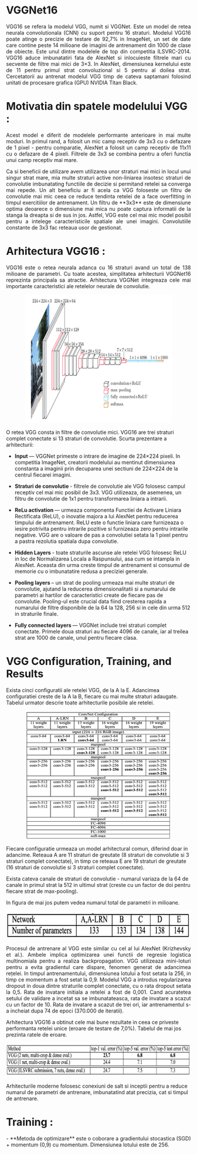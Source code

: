 # VGGNet16
<p align="justify"> VGG16 se refera la modelul VGG, numit si VGGNet. Este un model de retea neurala convolutionala (CNN) cu suport pentru 16 straturi. Modelul VGG16 poate atinge o precizie de testare de 92,7% in ImageNet, un set de date care contine peste 14 milioane de imagini de antrenament din 1000 de clase de obiecte. Este unul dintre modelele de top din competitia ILSVRC-2014.
VGG16 aduce imbunatatiri fata de AlexNet si inlocuieste filtrele mari cu secvente de filtre mai mici de 3×3. In AlexNet, dimensiunea kernelului este de 11 pentru primul strat convoluzional si 5 pentru al doilea strat. Cercetatorii au antrenat modelul VGG timp de cateva saptamani folosind unitati de procesare grafica (GPU) NVIDIA Titan Black.


# Motivatia din spatele modelului VGG :

<p align="justify">Acest model e diferit de modelele performante anterioare in mai multe moduri. In primul rand, a folosit un mic camp receptiv de 3x3 cu o defazare de 1 pixel - pentru comparatie, AlexNet a folosit un camp receptiv 
de 11x11 cu o defazare de 4 pixeli. Filtrele de 3x3 se combina pentru a oferi functia unui camp receptiv mai mare.

<p align="justify">Ca si beneficii de utilizare avem utilizarea unor straturi mai mici in locul unui singur strat mare, mia multe straturi active non-liniarea insotesc straturi de convolutie imbunatating functiile de decizie si permitand retelei sa converga mai repede.
Un alt beneficiu ar fi acela ca VGG foloseste un filtru de convolutie mai mic ceea ce reduce tendinta retelei de a face overfitting in timpul exercitiilor de antrenament. Un filtru de **3x3** este de dimensiune optima deoarece o dimensiune mai mica nu poate captura informatii de la stanga la dreapta si de sus in jos. Astfel, VGG este cel mai mic model posibil pentru a intelege caracteristicile spatiale ale unei imagini.
Convolutiile constante de 3x3 fac reteaua usor de gestionat.



# Arhitectura VGG16 :

<p align="justify">VGG16 este o retea neurala adanca cu 16 straturi avand un total de 138 milioane de parametri. Cu toate acestea, simplitatea arhitecturii VGGNet16 reprezinta principala sa atractie.
Arhitectura VGGNet integreaza cele mai importante caracteristici ale retelelor neurale de convolutie.

<div align="center">
    <img height="350" width="400" src="https://github.com/mirceazco/VerificareFormala-2023/blob/main/LaTeX/vggnet.png.png">
</div>


O retea VGG consta in filtre de convolutie mici. VGG16 are trei straturi complet conectate si 13 straturi de convolutie.
Scurta prezentare a arhitecturii:


- <strong> Input </strong> — VGGNet primeste o intrare de imagine de 224×224 pixeli. In competitia ImageNet, creatorii modelului au mentinut dimensiunea constanta a imaginii prin decuparea unei sectiuni de 224×224 de la centrul fiecarei imagini.

- <strong> Straturi de convolutie </strong> - filtrele de convolutie ale VGG folosesc campul receptiv cel mai mic posibil de 3x3. VGG utilizeaza, de asemenea, un filtru de convolutie de 1x1 pentru transformarea liniara a intrarii. 

- <strong> ReLu activation </strong> — urmeaza componenta Functiei de Activare Liniara Rectificata (ReLU), o inovatie majora a lui AlexNet pentru reducerea timpului de antrenament. ReLU este o functie liniara care 
furnizeaza o iesire potrivita pentru intrarile pozitive si furnizeaza zero pentru intrarile negative. VGG are o valoare de pas a convolutiei setata la 1 pixel pentru a pastra rezolutia spatiala dupa convolutie.

- <strong> Hidden Layers </strong> - toate straturile ascunse ale retelei VGG folosesc ReLU in loc de Normalizarea Locala a Raspunsului, asa cum se intampla in AlexNet. Aceasta din urma creste timpul de antrenament si consumul de memorie cu o imbunatatire redusa a preciziei generale.

- <strong> Pooling layers </strong> – un strat de pooling urmeaza mai multe straturi de convolutie, ajutand la reducerea dimensionalitatii si a numarului de parametri ai hartilor de caracteristici create de fiecare pas de convolutie. Pooling-ul este crucial data fiind cresterea rapida a numarului de filtre disponibile de la 64 la 128, 256 si in cele din urma 512 in straturile finale.

- <strong> Fully connected layers </strong> — VGGNet include trei straturi complet conectate. Primele doua straturi au fiecare 4096 de canale, iar al treilea strat are 1000 de canale, unul pentru fiecare clasa.


# VGG Configuration, Training, and Results

Exista cinci configuratii ale retelei VGG, de la A la E. Adancimea configuratiei creste de la A la B, fiecare cu mai multe straturi adaugate. Tabelul urmator descrie toate arhitecturile posibile ale retelei.

<div align="center">
    <img height="350" width="400" src="https://github.com/mirceazco/VerificareFormala-2023/blob/main/LaTeX/config.png">
</div>

Fiecare configuratie urmeaza un model arhitectural comun, diferind doar in adancime. Reteaua A are 11 straturi de greutate (8 straturi de convolutie si 3 straturi complet conectate), in timp ce reteaua E are 19 straturi de greutate (16 straturi de convolutie si 3 straturi complet conectate).

Exista cateva canale de straturi de convolutie - numarul variaza de la 64 de canale in primul strat la 512 in ultimul strat (creste cu un factor de doi pentru fiecare strat de max-pooling). 

In figura de mai jos putem vedea numarul total de parametri in milioane.

<div align="center">
    <img height="77" width="724" src="https://github.com/mirceazco/VerificareFormala-2023/blob/main/LaTeX/parameters.png">
</div>

<p align="justify">Procesul de antrenare al VGG este similar cu cel al lui AlexNet (Krizhevsky et al.). Ambele implica optimizarea unei functii de regresie logistica multinomiala pentru a realiza backpropagation. VGG utilizeaza mini-loturi pentru a evita gradientul care dispare, fenomen generat de adancimea rețelei.
In timpul antrenamentului, dimensiunea lotului a fost setata la 256, in timp ce momentum a fost setat la 0,9. Modelul VGG a introdus regularizarea dropout in doua dintre straturile complet conectate, cu o rata dropout setata la 0,5. Rata de invatare initiala a retelei a fost de 0,001. Cand acuratetea setului de validare a incetat sa se imbunatateasca, rata de invatare a scazut cu un factor de 10. Rata de invatare a scazut de trei ori, iar antrenamentul s-a incheiat dupa 74 de epoci (370.000 de iteratii).

Arhitectura VGG16 a obtinut cele mai bune rezultate in ceea ce priveste performanta retelei unice (eroare de testare de 7,0%). Tabelul de mai jos prezinta ratele de eroare.

<div align="center">
    <img height="92" width="726" src="https://github.com/mirceazco/VerificareFormala-2023/blob/main/LaTeX/rates.png">
</div>

Arhitecturile moderne folosesc conexiuni de salt si inceptii pentru a reduce numarul de parametri de antrenare, imbunatatind atat precizia, cat si timpul de antrenare.


# Training :

<p align="justify"> - **Metoda de optimizare** este o coborare a gradientului stocastica (SGD) + momentum (0,9) cu momentum. Dimensiunea lotului este de 256.








